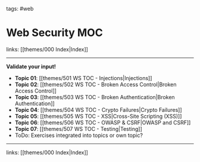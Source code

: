 tags: #web

# Web Security MOC

links: [[themes/000 Index|Index]]

---

**Validate your input!**

- **Topic 01**: [[themes/501 WS TOC - Injections|Injections]]
- **Topic 02**: [[themes/502 WS TOC - Broken Access Control|Broken Access Control]]
- **Topic 03**: [[themes/503 WS TOC - Broken Authentication|Broken Authentication]]
- **Topic 04**: [[themes/504 WS TOC - Crypto Failures|Crypto Failures]]
- **Topic 05**: [[themes/505 WS TOC - XSS|Cross-Site Scripting (XSS)]]
- **Topic 06**: [[themes/506 WS TOC - OWASP & CSRF|OWASP and CSRF]]
- **Topic 07**: [[themes/507 WS TOC - Testing|Testing]]
- ToDo: Exercises integrated into topics or own topic?

---
links: [[themes/000 Index|Index]]